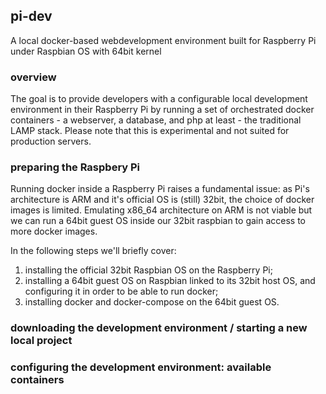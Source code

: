 ## pi-dev
A local docker-based webdevelopment environment built for Raspberry Pi under Raspbian OS with 64bit kernel

### overview
The goal is to provide developers with a configurable local development environment in their Raspberry Pi by running a set of orchestrated docker containers - a webserver, a database, and php at least - the traditional LAMP stack. Please note that this is experimental and not suited for production servers.

### preparing the Raspbery Pi
Running docker inside a Raspberry Pi raises a fundamental issue: as Pi's architecture is ARM and it's official OS is (still) 32bit, the choice of docker images is limited. Emulating x86_64 architecture on ARM is not viable but we can run a 64bit guest OS inside our 32bit raspbian to gain access to more docker images.

In the following steps we'll briefly cover:
1. installing the official 32bit Raspbian OS on the Raspberry Pi;
2. installing a 64bit guest OS on Raspbian linked to its 32bit host OS, and configuring it in order to be able to run docker;
3. installing docker and docker-compose on the 64bit guest OS.

### downloading the development environment / starting a new local project

### configuring the development environment: available containers
